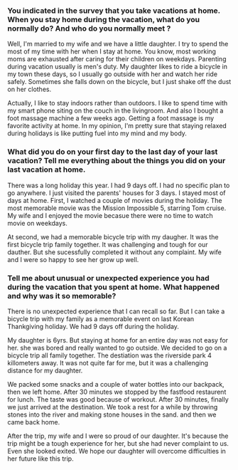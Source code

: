 ### You indicated in the survey that you take vacations at home. When you stay home during the vacation, what do you normally do? And who do you normally meet ?

Well, I'm married to my wife and we have a little daughter. I try to spend the most of my time with her when I stay at home. You know, most working moms are exhausted after caring for their children on weekdays. Parenting during vacation usually is men's duty. My daughter likes to ride a bicycle in my town these days, so I usually go outside with her and watch her ride safely. Sometimes she falls down on the bicycle, but I just shake off the dust on her clothes. 

Actually, I like to stay indoors rather than outdoors. I like to spend time with my smart phone siting on the couch in the livingroom. And also I bought a foot massage machine a few weeks ago. Getting a foot massage is my favorite activity at home. In my opinion, I'm pretty sure that staying relaxed during holidays is like putting fuel into my mind and my body.

### What did you do on your first day to the last day of your last vacation? Tell me everything about the things you did on your last vacation at home.

There was a long holiday this year. I had 9 days off. I had no specific plan to go anywhere. I just visited the parents' houses for 3 days. I stayed most of days at home. First, I watched a couple of movies during the holiday. The most memorable movie was the Mission Impossible 5, starring Tom cruise. My wife and I enjoyed the movie becasue there were no time to watch movie on weekdays.

At second, we had a memorable bicycle trip with my daugher. It was the first bicycle trip family together. It was challenging and tough for our dauther. But she sucessfully completed it without any complaint. My wife and I were so happy to see her grow up well.

### Tell me about unusual or unexpected experience you had  during the vacation that you spent at home. What happened and why was it so memorable?

There is no unexpected experience that I can recall so far. But I can take a bicycle trip with my family as a memorable event on last Korean Thankgiving holiday. We had 9 days off during the holiday.

My daughter is 6yrs. But staying at home for an entire day was not easy for her. she was bored and really wanted to go outside. We decided to go on a bicycle trip all family together. The destiation was the riverside park 4 killometers away. It was not quite far for me, but it was a challenging distance for my daughter.

We packed some snacks and a couple of water bottles into our backpack, then we left home. After 30 minutes we stopped by the fastfood restaurent for lunch. The taste was good because of workout. After 30 minutes, finally we just arrived at the destination. We took a rest for a while by throwing stones into the river and making stone houses in the sand. and then we came back home. 

After the trip, my wife and I were so proud of our daughter. It's because the trip might be a tough experience for her, but she had never complaint to us. Even she looked exited. We hope our daughter will overcome difficulties in her future like this trip.

